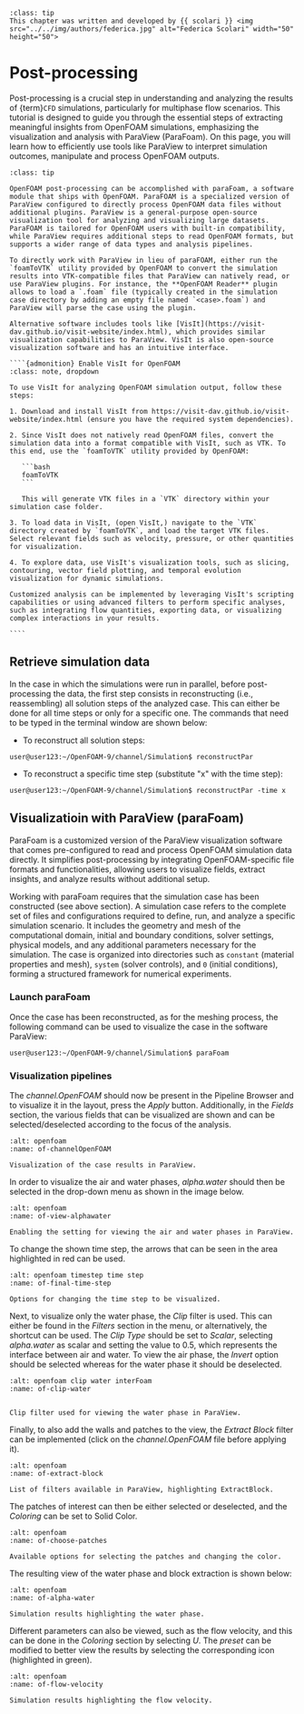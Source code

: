 ```{admonition} Contributor
:class: tip
This chapter was written and developed by {{ scolari }} <img src="../../img/authors/federica.jpg" alt="Federica Scolari" width="50" height="50">
```

# Post-processing

Post-processing is a crucial step in understanding and analyzing the results of {term}`CFD` simulations, particularly for multiphase flow scenarios. This tutorial is designed to guide you through the essential steps of extracting meaningful insights from OpenFOAM simulations, emphasizing the visualization and analysis with ParaView (ParaFoam). On this page, you will learn how to efficiently use tools like ParaView to interpret simulation outcomes, manipulate and process OpenFOAM outputs.

`````{admonition} Visualization software: ParaView and alternatives
:class: tip

OpenFOAM post-processing can be accomplished with paraFoam, a software module that ships with OpenFOAM. ParaFOAM is a specialized version of ParaView configured to directly process OpenFOAM data files without additional plugins. ParaView is a general-purpose open-source visualization tool for analyzing and visualizing large datasets. ParaFOAM is tailored for OpenFOAM users with built-in compatibility, while ParaView requires additional steps to read OpenFOAM formats, but supports a wider range of data types and analysis pipelines.

To directly work with ParaView in lieu of paraFOAM, either run the `foamToVTK` utility provided by OpenFOAM to convert the simulation results into VTK-compatible files that ParaView can natively read, or use ParaView plugins. For instance, the **OpenFOAM Reader** plugin allows to load a `.foam` file (typically created in the simulation case directory by adding an empty file named `<case>.foam`) and ParaView will parse the case using the plugin.

Alternative software includes tools like [VisIt](https://visit-dav.github.io/visit-website/index.html), which provides similar visualization capabilities to ParaView. VisIt is also open-source visualization software and has an intuitive interface.

````{admonition} Enable VisIt for OpenFOAM
:class: note, dropdown

To use VisIt for analyzing OpenFOAM simulation output, follow these steps:

1. Download and install VisIt from https://visit-dav.github.io/visit-website/index.html (ensure you have the required system dependencies).

2. Since VisIt does not natively read OpenFOAM files, convert the simulation data into a format compatible with VisIt, such as VTK. To this end, use the `foamToVTK` utility provided by OpenFOAM:

   ```bash
   foamToVTK
   ```

   This will generate VTK files in a `VTK` directory within your simulation case folder.

3. To load data in VisIt, (open VisIt,) navigate to the `VTK` directory created by `foamToVTK`, and load the target VTK files. Select relevant fields such as velocity, pressure, or other quantities for visualization.

4. To explore data, use VisIt's visualization tools, such as slicing, contouring, vector field plotting, and temporal evolution visualization for dynamic simulations.

Customized analysis can be implemented by leveraging VisIt's scripting capabilities or using advanced filters to perform specific analyses, such as integrating flow quantities, exporting data, or visualizing complex interactions in your results.

````

`````

## Retrieve simulation data

In the case in which the simulations were run in parallel, before post-processing the data, the first step consists in reconstructing (i.e., reassembling) all solution steps of the analyzed case. This can either be done for all time steps or only for a specific one. The commands that need to be typed in the terminal window are shown below:

* To reconstruct all solution steps:

```
user@user123:~/OpenFOAM-9/channel/Simulation$ reconstructPar
```
  
* To reconstruct a specific time step (substitute "x" with the time step):

```
user@user123:~/OpenFOAM-9/channel/Simulation$ reconstructPar -time x
```

## Visualizatioin with ParaView (paraFoam)

ParaFoam is a customized version of the ParaView visualization software that comes pre-configured to read and process OpenFOAM simulation data directly. It simplifies post-processing by integrating OpenFOAM-specific file formats and functionalities, allowing users to visualize fields, extract insights, and analyze results without additional setup.

Working with paraFoam requires that the simulation case has been constructed (see above section). A simulation case refers to the complete set of files and configurations required to define, run, and analyze a specific simulation scenario. It includes the geometry and mesh of the computational domain, initial and boundary conditions, solver settings, physical models, and any additional parameters necessary for the simulation. The case is organized into directories such as `constant` (material properties and mesh), `system` (solver controls), and `0` (initial conditions), forming a structured framework for numerical experiments.

### Launch paraFoam

Once the case has been reconstructed, as for the meshing process, the following command can be used to visualize the case in the software ParaView:

```
user@user123:~/OpenFOAM-9/channel/Simulation$ paraFoam
```

### Visualization pipelines

The *channel.OpenFOAM* should now be present in the Pipeline Browser and to visualize it in the layout, press the *Apply* button. Additionally, in the *Fields* section, the various fields that can be visualized are shown and can be selected/deselected according to the focus of the analysis.

```{figure} ../../img/openfoam/interFoam/Paraview/channelOpenFOAM.png
:alt: openfoam 
:name: of-channelOpenFOAM

Visualization of the case results in ParaView.
```

In order to visualize the air and water phases, *alpha.water* should then be selected in the drop-down menu as shown in the image below.

```{figure} ../../img/openfoam/interFoam/Paraview/view-alpha-water.png
:alt: openfoam 
:name: of-view-alphawater

Enabling the setting for viewing the air and water phases in ParaView.
```

To change the shown time step, the arrows that can be seen in the area highlighted in red can be used.


```{figure} ../../img/openfoam/interFoam/Paraview/final-time-step.png
:alt: openfoam timestep time step
:name: of-final-time-step

Options for changing the time step to be visualized.
```

Next, to visualize only the water phase, the *Clip* filter is used. This can either be found in the *Filters* section in the menu, or alternatively, the shortcut can be used. The *Clip Type* should be set to *Scalar*, selecting *alpha.water* as scalar and setting the value to 0.5, which represents the interface between air and water. To view the air phase, the *Invert* option should be selected whereas for the water phase it should be deselected.

```{figure} ../../img/openfoam/interFoam/Paraview/clip-water.png
:alt: openfoam clip water interFoam
:name: of-clip-water


Clip filter used for viewing the water phase in ParaView.
```

Finally, to also add the walls and patches to the view, the *Extract Block* filter can be implemented (click on the *channel.OpenFOAM* file before applying it).

```{figure} ../../img/openfoam/interFoam/Paraview/extract-block.png
:alt: openfoam 
:name: of-extract-block

List of filters available in ParaView, highlighting ExtractBlock.
```

The patches of interest can then be either selected or deselected, and the *Coloring* can be set to Solid Color.

```{figure} ../../img/openfoam/interFoam/Paraview/choose-patches.png
:alt: openfoam 
:name: of-choose-patches

Available options for selecting the patches and changing the color.
```

The resulting view of the water phase and block extraction is shown below:

```{figure} ../../img/openfoam/interFoam/Paraview/alpha-water.png
:alt: openfoam 
:name: of-alpha-water

Simulation results highlighting the water phase.
```

Different parameters can also be viewed, such as the flow velocity, and this can be done in the *Coloring* section by selecting *U*. The *preset* can be modified to better view the results by selecting the corresponding icon (highlighted in green).

```{figure} ../../img/openfoam/interFoam/Paraview/flow-velocity.png
:alt: openfoam 
:name: of-flow-velocity

Simulation results highlighting the flow velocity.
```

